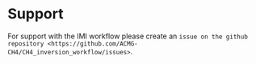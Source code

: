 Support
=======

For support with the IMI workflow please create an `issue on the github repository <https://github.com/ACMG-CH4/CH4_inversion_workflow/issues>`.